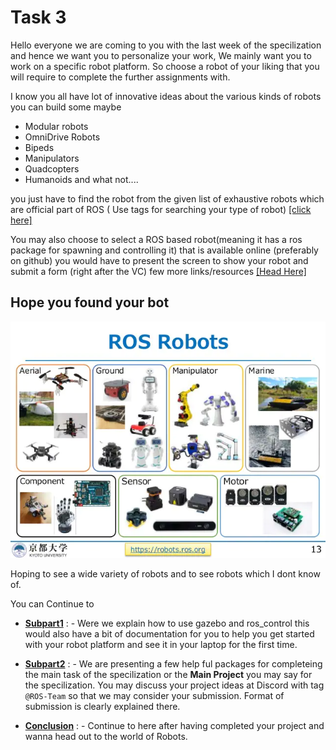 # Task 3

Hello everyone we are coming to you with the last week of the specilization and hence we want you to personalize your work, We mainly want you to work on a specific robot platform. So choose a robot of your liking that you will require to complete the further assignments with.

I know you all have lot of innovative ideas about the various kinds of robots you can build some maybe

- Modular robots
- OmniDrive Robots
- Bipeds
- Manipulators
- Quadcopters
- Humanoids
and what not....

you just have to find the robot from the given list of exhaustive robots which are official part of ROS  ( Use tags for searching your type of robot)
[[click here]](https://robots.ros.org/)

You may also choose to select a ROS based robot(meaning it has a ros package for spawning and controlling it) that is available online (preferably on github) you would have to present the screen to show your robot and submit a form (right after the VC)
few more links/resources
[[Head Here]](https://github.com/ps-micro/awesome-ros)

## Hope you found your bot
![robots](ros_all_robots)

Hoping to see a wide variety of robots  and to see robots which I dont know of.

You can Continue to
- [**Subpart1**](/Subpart1) : - Were we explain how to use gazebo and ros_control this would also have a bit of documentation for you to help you get started with your robot platform and see it in your laptop for the first time.

- [**Subpart2**](/Subpart2) : - We are presenting a few help ful packages for completeing the main task of the specilization or the **Main Project** you may say for the specilization. You may discuss your project ideas at Discord with tag `@ROS-Team` so that we may consider your submission. Format of submission is clearly explained there.


- [**Conclusion**](/conclusion) : - Continue to here after having completed your project and wanna head out to the world of Robots.  
